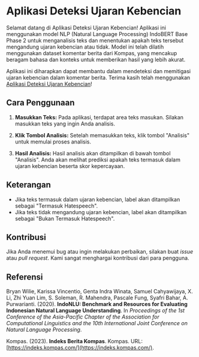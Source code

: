 # Aplikasi Deteksi Ujaran Kebencian

Selamat datang di Aplikasi Deteksi Ujaran Kebencian! Aplikasi ini menggunakan model NLP (Natural Language Processing) IndoBERT Base Phase 2 untuk menganalisis teks dan menentukan apakah teks tersebut mengandung ujaran kebencian atau tidak. Model ini telah dilatih menggunakan dataset komentar berita dari Kompas, yang mencakup beragam bahasa dan konteks untuk memberikan hasil yang lebih akurat.

Aplikasi ini diharapkan dapat membantu dalam mendeteksi dan memitigasi ujaran kebencian dalam komentar berita. Terima kasih telah menggunakan [Aplikasi Deteksi Ujaran Kebencian](https://deteksihate-speech.streamlit.app/)!

## Cara Penggunaan

1. **Masukkan Teks:** Pada aplikasi, terdapat area teks masukan. Silakan masukkan teks yang ingin Anda analisis.

2. **Klik Tombol Analisis:** Setelah memasukkan teks, klik tombol "Analisis" untuk memulai proses analisis.

3. **Hasil Analisis:** Hasil analisis akan ditampilkan di bawah tombol "Analisis". Anda akan melihat prediksi apakah teks termasuk dalam ujaran kebencian beserta skor kepercayaan.

## Keterangan

- Jika teks termasuk dalam ujaran kebencian, label akan ditampilkan sebagai "Termasuk Hatespeech".
- Jika teks tidak mengandung ujaran kebencian, label akan ditampilkan sebagai "Bukan Termasuk Hatespeech".

## Kontribusi

Jika Anda menemui bug atau ingin melakukan perbaikan, silakan buat *issue* atau *pull request*. Kami sangat menghargai kontribusi dari para pengguna.

## Referensi

Bryan Wilie, Karissa Vincentio, Genta Indra Winata, Samuel Cahyawijaya, X. Li, Zhi Yuan Lim, S. Soleman, R. Mahendra, Pascale Fung, Syafri Bahar, A. Purwarianti. (2020). **IndoNLU: Benchmark and Resources for Evaluating Indonesian Natural Language Understanding**. In *Proceedings of the 1st Conference of the Asia-Pacific Chapter of the Association for Computational Linguistics and the 10th International Joint Conference on Natural Language Processing*.

Kompas. (2023). **Indeks Berita Kompas**. Kompas. URL: [https://indeks.kompas.com/](https://indeks.kompas.com/).

